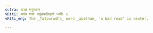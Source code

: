 ```yaml
---
sutra: अपथं नपुंसकम्
vRtti: अपथ शब्देः नपुंसकलिङ्गो भवति ॥
vRtti_eng: The _Tatpurusha_ word _apatham_ 'a bad road' is neuter.

---
```

